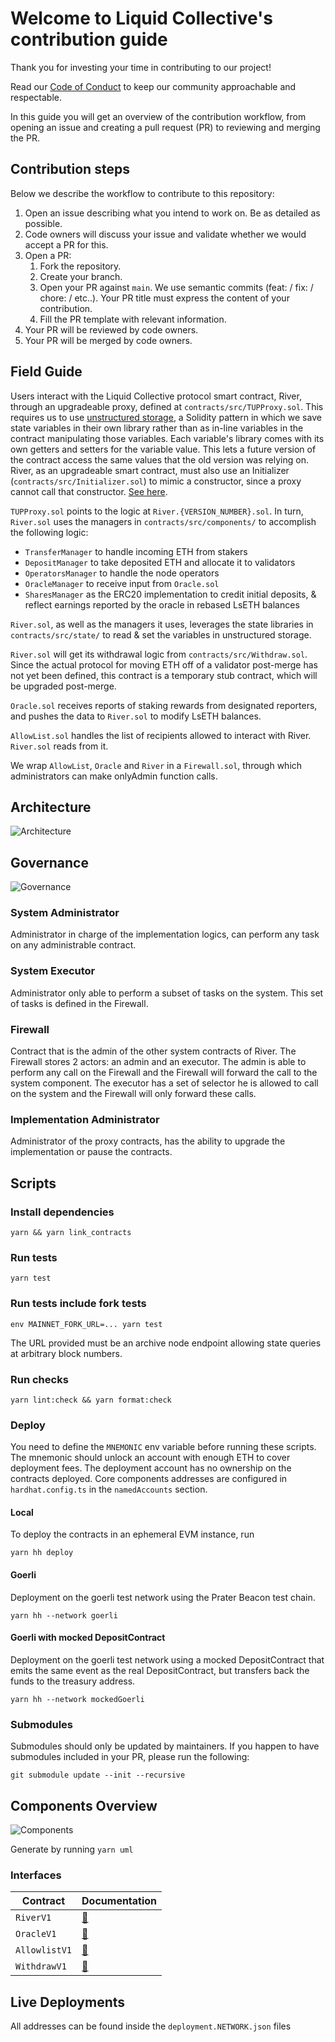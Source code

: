 # Welcome to Liquid Collective's contribution guide
Thank you for investing your time in contributing to our project!

Read our [Code of Conduct](./CODE_OF_CONDUCT.md) to keep our community approachable and respectable.

In this guide you will get an overview of the contribution workflow, from opening an issue and creating a pull request (PR) to reviewing and merging the PR.

## Contribution steps
Below we describe the workflow to contribute to this repository:

1. Open an issue describing what you intend to work on. Be as detailed as possible.
2. Code owners will discuss your issue and validate whether we would accept a PR for this.
3. Open a PR:
   1. Fork the repository.
   2. Create your branch.
   3. Open your PR against `main`. We use semantic commits (feat: / fix: / chore: / etc..). Your PR title must express the content of your contribution.
   4. Fill the PR template with relevant information.
4. Your PR will be reviewed by code owners.
5. Your PR will be merged by code owners.

## Field Guide
Users interact with the Liquid Collective protocol smart contract, River, through an upgradeable proxy, defined at `contracts/src/TUPProxy.sol`. This requires us to use [unstructured storage](https://blog.openzeppelin.com/upgradeability-using-unstructured-storage/), a Solidity pattern in which we save state variables in their own library rather than as in-line variables in the contract manipulating those variables. Each variable's library comes with its own getters and setters for the variable value. This lets a future version of the contract access the same values that the old version was relying on. 
River, as an upgradeable smart contract, must also use an Initializer (`contracts/src/Initializer.sol`) to mimic a constructor, since a proxy cannot call that constructor. [See here](https://docs.openzeppelin.com/upgrades-plugins/1.x/writing-upgradeable#initializers).

`TUPProxy.sol` points to the logic at `River.{VERSION_NUMBER}.sol`. In turn, `River.sol` uses the managers in `contracts/src/components/` to accomplish the following logic:

- `TransferManager` to handle incoming ETH from stakers
- `DepositManager` to take deposited ETH and allocate it to validators
- `OperatorsManager` to handle the node operators
- `OracleManager` to receive input from `Oracle.sol`
- `SharesManager` as the ERC20 implementation to credit initial deposits, & reflect earnings reported by the oracle in rebased LsETH balances

`River.sol`, as well as the managers it uses, leverages the state libraries in `contracts/src/state/` to read & set the variables in unstructured storage.

`River.sol` will get its withdrawal logic from `contracts/src/Withdraw.sol`. Since the actual protocol for moving ETH off of a validator post-merge has not yet been defined, this contract is a temporary stub contract, which will be upgraded post-merge.

`Oracle.sol` receives reports of staking rewards from designated reporters, and pushes the data to `River.sol` to modify LsETH balances.

`AllowList.sol` handles the list of recipients allowed to interact with River. `River.sol` reads from it.

We wrap `AllowList`, `Oracle` and `River` in a `Firewall.sol`, through which administrators can make onlyAdmin function calls.

## Architecture
![Architecture](./docs/Architecture.png)

## Governance
![Governance](./docs/Governance.png)

### System Administrator
Administrator in charge of the implementation logics, can perform any task on any administrable contract.

### System Executor
Administrator only able to perform a subset of tasks on the system. This set of tasks is defined in the Firewall.

### Firewall
Contract that is the admin of the other system contracts of River. The Firewall stores 2 actors: an admin and an executor. The admin is able to perform any call on the Firewall and the Firewall will forward the call to the system component. The executor has a set of selector he is allowed to call on the system and the Firewall will only forward these calls.

### Implementation Administrator
Administrator of the proxy contracts, has the ability to upgrade the implementation or pause the contracts.

## Scripts

### Install dependencies
```
yarn && yarn link_contracts
```

### Run tests
```
yarn test
```

### Run tests include fork tests
```
env MAINNET_FORK_URL=... yarn test
```

The URL provided must be an archive node endpoint allowing state queries at arbitrary block numbers.

### Run checks
```
yarn lint:check && yarn format:check
```

### Deploy
You need to define the `MNEMONIC` env variable before running these scripts. The mnemonic should unlock an account with enough ETH to cover deployment fees. The deployment account has no ownership on the contracts deployed. Core components addresses are configured in `hardhat.config.ts` in the `namedAccounts` section.

#### Local
To deploy the contracts in an ephemeral EVM instance, run
```
yarn hh deploy
```

#### Goerli
Deployment on the goerli test network using the Prater Beacon test chain.
```
yarn hh --network goerli
```

#### Goerli with mocked DepositContract
Deployment on the goerli test network using a mocked DepositContract that emits the same event as the real DepositContract, but transfers back the funds to the treasury address.
```
yarn hh --network mockedGoerli
```
### Submodules
Submodules should only be updated by maintainers. If you happen to have submodules included in your PR, please run the following:
```
git submodule update --init --recursive
```

## Components Overview
![Components](./docs/components.svg)

Generate by running `yarn uml`

### Interfaces
| Contract      | Documentation                  |
|---------------|--------------------------------|
| `RiverV1`     | [📜](./natspec/RiverV1.md)     |
| `OracleV1`    | [📜](./natspec/OracleV1.md)    |
| `AllowlistV1` | [📜](./natspec/AllowlistV1.md) |
| `WithdrawV1`  | [📜](./natspec/WithdrawV1.md)  |

## Live Deployments
All addresses can be found inside the `deployment.NETWORK.json` files

